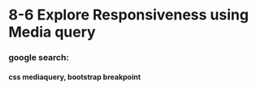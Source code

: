 # 8-6 Explore Responsiveness using Media query


### google search: 
#### css mediaquery, bootstrap breakpoint

